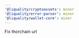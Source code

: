 ```yaml
---
'@liquality/cryptoassets': minor
'@liquality/error-parser': minor
'@liquality/wallet-core': minor
---
```


Fix thorchain url
